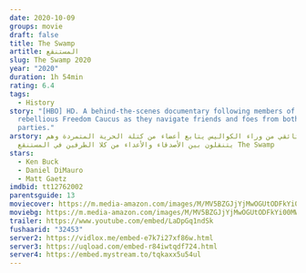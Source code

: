 ```yaml
---
date: 2020-10-09
groups: movie
draft: false
title: The Swamp
artitle: المستنقع
slug: The Swamp 2020
year: "2020"
duration: 1h 54min
rating: 6.4
tags:
  - History
story: "[HBO] HD. A behind-the-scenes documentary following members of the
  rebellious Freedom Caucus as they navigate friends and foes from both
  parties."
arstory: فيلم وثائقي من وراء الكواليس يتابع أعضاء من كتلة الحرية المتمردة وهم
  يتنقلون بين الأصدقاء والأعداء من كلا الطرفين في المستنقع The Swamp
stars:
  - Ken Buck
  - Daniel DiMauro
  - Matt Gaetz
imdbid: tt12762002
parentsguide: 13
moviecover: https://m.media-amazon.com/images/M/MV5BZGJjYjMwOGUtODFkYi00MWRiLWI2MjAtZmY4NTRkNDU3NDMxXkEyXkFqcGdeQXVyMTIyNDM0MTc5._V1_SY1000_SX800_AL_.jpg
moviebg: https://m.media-amazon.com/images/M/MV5BZGJjYjMwOGUtODFkYi00MWRiLWI2MjAtZmY4NTRkNDU3NDMxXkEyXkFqcGdeQXVyMTIyNDM0MTc5._V1_SY1000_SX800_AL_.jpg
trailer: https://www.youtube.com/embed/LaDpGq1ndSk
fushaarid: "32453"
server2: https://vidlox.me/embed-e7k7i27xf86w.html
server3: https://uqload.com/embed-r84iwtqdf724.html
server4: https://embed.mystream.to/tqkaxx5u54ul
---
```

